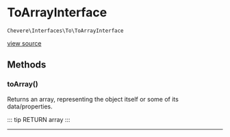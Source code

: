 # ToArrayInterface

`Chevere\Interfaces\To\ToArrayInterface`

[view source](https://github.com/chevere/chevere/blob/master/interfaces/To/ToArrayInterface.php)

## Methods

### toArray()

Returns an array, representing the object itself or some of its data/properties.

::: tip RETURN
array
:::


---

